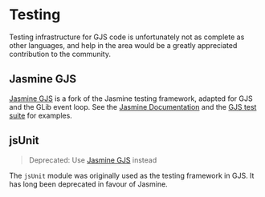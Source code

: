 # Testing

Testing infrastructure for GJS code is unfortunately not as complete as other
languages, and help in the area would be a greatly appreciated contribution to
the community.

## Jasmine GJS

[Jasmine GJS][jasmine-gjs] is a fork of the Jasmine testing framework, adapted
for GJS and the GLib event loop. See the [Jasmine Documentation][jasmine-doc]
and the [GJS test suite][gjs-tests] for examples.

[jasmine-doc]: https://jasmine.github.io/pages/docs_home.html
[jasmine-gjs]: https://github.com/ptomato/jasmine-gjs
[gjs-tests]: https://gitlab.gnome.org/GNOME/gjs/blob/HEAD/installed-tests/js

## jsUnit

> Deprecated: Use [Jasmine GJS](#jasmine-gjs) instead

The `jsUnit` module was originally used as the testing framework in GJS. It has
long been deprecated in favour of Jasmine.

